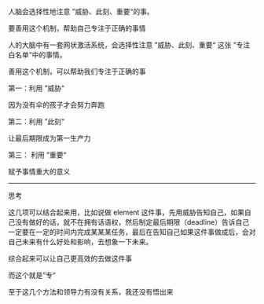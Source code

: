 人脑会选择性地注意 ”威胁、此刻、重要“的事。 

要善用这个机制，帮助自己专注于正确的事情

人的大脑中有一套网状激活系统，会选择性注意 ”威胁、此刻、重要“ 这张 ”专注白名单“中的事情。

善用这个机制，可以帮助我们专注于正确的事

第一：利用 ”威胁“ 

因为没有伞的孩子才会努力奔跑

第二：利用 ”此刻“

让最后期限成为第一生产力

第三： 利用 ”重要“

赋予事情重大的意义

---
思考

这几项可以结合起来用，比如说做 element 这件事，先用威胁告知自己，如果自己没有做好的话，就不在拥有话语权，然后制定最后期限（deadline）告诉自己一定要在一定的时间内完成某某某任务，最后在告知自己如果这件事做成后，会对自己未来有什么好处和影响，去想象一下未来。

综合起来可以让自己更高效的去做这件事

而这个就是”专“

至于这几个方法和领导力有没有关系，我还没有悟出来